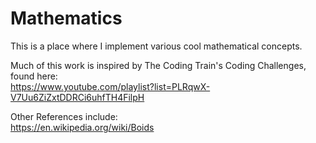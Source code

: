 # Mathematics

This is a place where I implement various cool mathematical concepts. 


Much of this work is inspired by The Coding Train's Coding Challenges, found here:  
https://www.youtube.com/playlist?list=PLRqwX-V7Uu6ZiZxtDDRCi6uhfTH4FilpH  

  
  Other References include:  
  https://en.wikipedia.org/wiki/Boids 
